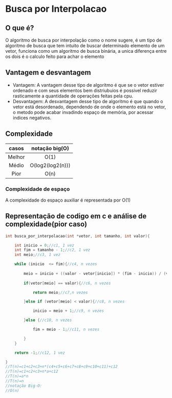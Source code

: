 # Busca por Interpolacao
## O que é?
O algoritmo de busca por interpolação como o nome sugere, é um tipo de algoritmo de busca que tem intuito de buscar determinado elemento de um vetor, funciona como um algoritmo de busca binária, a unica diferença entre os dois é o calculo feito para achar o elemento
## Vantagem e desvantagem
 - Vantagem:
 A vantagem desse tipo de algoritmo é que se o vetor estiver ordenado e com seus elementos bem distriubuios é possivel reduzir rasticamente a quantidade de operações feitas pela cpu.
 - Desvantagem:
 A desvantagem desse tipo de algoritmo é que quando o vetor está desordenado, dependendo de onde o elemento está no vetor, o metodo pode acabar invadindo espaço de memória, por acessar indices negativos.
## Complexidade
casos | notação big(O)
:---:| :---:
Melhor| O(1)
Médio | O(log2(log2(n)))
Pior | O(n)

### Complexidade de espaço 

A complexidade do espaço auxiliar é representada por O(1)

## Representação de codigo em c e análise de complexidade(pior caso)
```c
int busca_por_interpolacao(int *vetor, int tamanho, int valor){

    int inicio = 0;//c1, 1 vez
    int fim = tamanho - 1;//c2, 1 vez
    int meio;//c3, 1 vez

    while (inicio  <= fim){//c4, n vezes
        
        meio = inicio + ((valor - vetor[inicio]) * (fim - inicio)) / (vetor[fim] - vetor[inicio]);//c5, n vezes
        
        if(vetor[meio] == valor){//c6, n vezes

            return meio;//c7,n vezes

        }else if (vetor[meio] < valor){//c8, n vezes

            inicio = meio + 1;//c9, n vezes

        }else {//c10, n vezes

            fim = meio - 1;//c11, n vezes

        }
    }

    return -1;//c12, 1 vez

}
//T(n)=c1+c2+c3+n*(c4+c5+c6+c7+c8+c9+c10+c11)+c12
//T(n)=c1+c2+c3+n*a+c12
//T(n)=a*n
//T(n)=n
//notação Big-O:
//O(n)

```